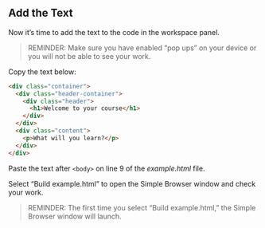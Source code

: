 ## Add the Text

Now it’s time to add the text to the code in the workspace panel.

> REMINDER: Make sure you have enabled “pop ups” on your device or you will not be able to see your work.

Copy the text below:

```html
<div class="container">
  <div class="header-container">
    <div class="header">
      <h1>Welcome to your course</h1>
    </div>
  </div>
  <div class="content">
    <p>What will you learn?</p>
  </div>
</div>
```

Paste the text after `<body>` on line 9 of the _example.html_ file.

Select “Build example.html” to open the Simple Browser window and check your work.

> REMINDER: The first time you select “Build example.html,” the Simple Browser window will launch.
